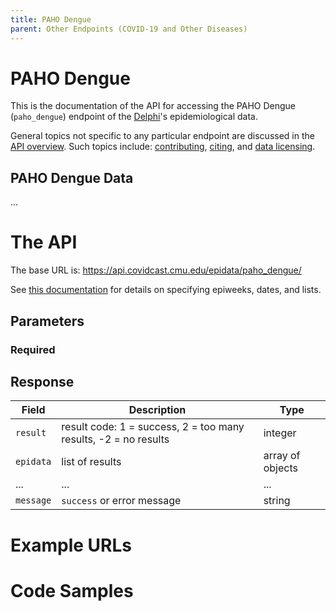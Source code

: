 ```yaml
---
title: PAHO Dengue
parent: Other Endpoints (COVID-19 and Other Diseases)
---
```


# PAHO Dengue

This is the documentation of the API for accessing the PAHO Dengue (`paho_dengue`) endpoint of
the [Delphi](https://delphi.cmu.edu/)'s epidemiological data.

General topics not specific to any particular endpoint are discussed in the
[API overview](README.md). Such topics include:
[contributing](README.md#contributing), [citing](README.md#citing), and
[data licensing](README.md#data-licensing).

## PAHO Dengue Data

... <!-- TODO -->

# The API

The base URL is: https://api.covidcast.cmu.edu/epidata/paho_dengue/

See [this documentation](README.md) for details on specifying epiweeks, dates, and lists.

## Parameters

### Required

<!-- TODO -->

## Response

| Field     | Description                                                     | Type             |
|-----------|-----------------------------------------------------------------|------------------|
| `result`  | result code: 1 = success, 2 = too many results, -2 = no results | integer          |
| `epidata` | list of results                                                 | array of objects |
| ...       | ...                                                             | ...              | <!-- TODO -->
| `message` | `success` or error message                                      | string           |

# Example URLs

<!-- TODO: fix -->

# Code Samples

<!-- TODO: fix -->

